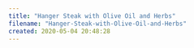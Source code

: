 ```yaml
---
title: "Hanger Steak with Olive Oil and Herbs"
filename: "Hanger-Steak-with-Olive-Oil-and-Herbs"
created: 2020-05-04 20:48:28
---
```

